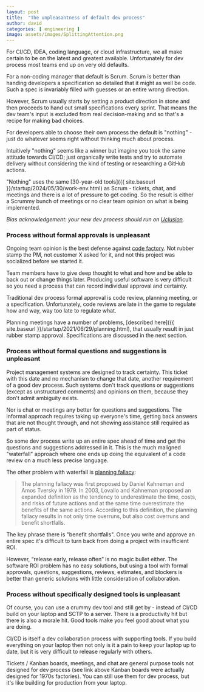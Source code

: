 ```yaml
---
layout: post
title:  "The unpleasantness of default dev process"
author: david
categories: [ engineering ]
image: assets/images/SplittingAttention.png
---
```

For CI/CD, IDEA, coding language, or cloud infrastructure, we all make certain to be on the latest
and greatest available. Unfortunately for dev process most teams end up on very old defaults.

For a non-coding manager that default is Scrum. Scrum is better than handing developers
a specification so detailed that it might as well be code. Such a spec is invariably filled with guesses or an entire 
wrong direction.

However, Scrum usually starts by setting a product direction in stone and then proceeds to hand out small specifications 
every sprint. That means the dev team's input is excluded from real decision-making and so that's a 
recipe for making bad choices.

For developers able to choose their own process the default is "nothing" - just do whatever seems right without 
thinking much about process.

Intuitively "nothing" seems like a winner but imagine you took the same attitude towards CI/CD; just organically write 
tests and try to automate delivery without considering the kind of testing or researching a GitHub actions.

"Nothing" uses the same [30-year-old tools]({{ site.baseurl }}/startup/2024/05/30/work-env.html) as Scrum - tickets, 
chat, and meetings and there is a lot of pressure to get coding. So the result is either a Scrummy bunch of meetings or
no clear team opinion on what is being implemented.

*Bias acknowledgement: your new dev process should run on [Uclusion](https://uclusion.com).*

### Process without formal approvals is unpleasant ###
Ongoing team opinion is the best defense against [code factory](http://localhost:4000/startup/2021/08/16/code-factory.html).
Not rubber stamp the PM, not customer X asked for it, and not this project was socialized before
we started it.

Team members have to give deep thought to what and how and be able to back out or change things later. Producing 
useful software is very difficult so you need a process that can record individual approval and certainty.

Traditional dev process formal approval is code review, planning meeting, or a specification. Unfortunately, code
reviews are late in the game to regulate how and way, way too late to regulate what. 

Planning meetings have a number of problems, [described here]({{ site.baseurl }}/startup/2021/06/29/planning.html), 
that usually result in just rubber stamp approval. Specifications are discussed in the next section.

### Process without formal questions and suggestions is unpleasant ###
Project management systems are designed to track certainty. This ticket with this date and no mechanism to change that 
date, another requirement of a good dev process. Such systems don't track questions or suggestions (except as 
unstructured comments) and opinions on them, because they don't admit ambiguity exists.

Nor is chat or meetings any better for questions and suggestions. The informal approach requires
taking up everyone's time, getting back answers that are not thought through, and not showing
assistance still required as part of status.

So some dev process write up an entire spec ahead of time and get the questions and suggestions
addressed in it. This is the much maligned "waterfall" approach where one ends up doing the 
equivalent of a code review on a much less precise language.

The other problem with waterfall is [planning fallacy](https://en.wikipedia.org/wiki/Planning_fallacy):

>The planning fallacy was first proposed by Daniel Kahneman and Amos Tversky in 1979.
In 2003, Lovallo and Kahneman proposed an expanded definition as the tendency to underestimate the time, costs, and 
risks of future actions and at the same time overestimate the benefits of the same actions. 
According to this definition, the planning fallacy results in not only time overruns, but also 
cost overruns and benefit shortfalls.

The key phrase there is "benefit shortfalls". Once you write and approve an entire spec it's difficult to turn
back from doing a project with insufficient ROI.

However, “release early, release often” is no magic bullet either. The software ROI problem has
no easy solutions, but using a tool with formal approvals, questions, suggestions, reviews, estimates,
and blockers is better than generic solutions with little consideration of collaboration.

### Process without specifically designed tools is unpleasant ###
Of course, you can use a crummy dev tool and still get by - instead of CI/CD build on your laptop and SCTP to a server. 
There is a productivity hit but there is also a morale hit. Good tools make you feel good about what you 
are doing.

CI/CD is itself a dev collaboration process with supporting tools. If you build everything on
your laptop then not only is it a pain to keep your laptop up to date, but it is very difficult to release regularly 
with others.

Tickets / Kanban boards, meetings, and chat are general purpose tools not designed for dev process 
(see link above Kanban boards were actually designed for 1970s factories). You can still use them for dev process,
but it's like building for production from your laptop.
